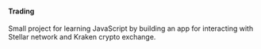#### Trading

Small project for learning JavaScript by building an app for interacting with Stellar network and Kraken crypto exchange.

